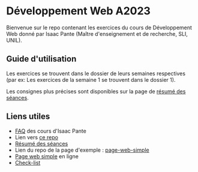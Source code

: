# Développement Web A2023

Bienvenue sur le repo contenant les exercices du cours de Développement Web donné par Isaac Pante (Maître d'enseignement et de recherche, SLI, UNIL).

## Guide d'utilisation

Les exercices se trouvent dans le dossier de leurs semaines respectives (par ex: Les exercices de la semaine 1 se trouvent dans le dossier 1).

Les consignes plus précises sont disponibles sur la page de [résumé des séances](https://bit.ly/resumes-cours-ip).

## Liens utiles

- [FAQ](https://bit.ly/faq-cours-ip) des cours d'Isaac Pante
- Lien vers [ce repo](https://github.com/johancuda/DevWeb-A2023)
- [Résumé des séances](https://bit.ly/resumes-cours-ip)
- Lien du repo de la page d'exemple : [page-web-simple](https://github.com/johancuda/page-web-simple)
- [Page web simple](https://johancuda.github.io/page-web-simple/) en ligne
- [Check-list](https://app.simplenote.com/publish/VxGT4w)
